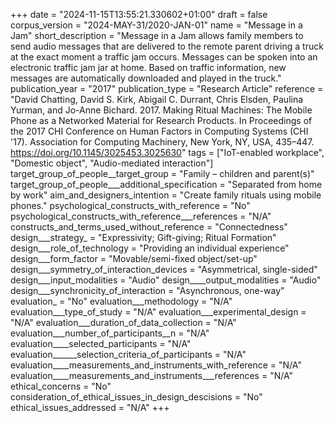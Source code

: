 +++
date = "2024-11-15T13:55:21.330602+01:00"
draft = false
corpus_version = "2024-MAY-31/2020-JAN-01"
name = "Message in a Jam"
short_description = "Message in a Jam allows family members to send audio messages that are delivered to the remote parent driving a truck at the exact moment a traffic jam occurs. Messages can be spoken into an electronic traffic jam jar at home. Based on traffic information, new messages are automatically downloaded and played in the truck."
publication_year = "2017"
publication_type = "Research Article"
reference = "David Chatting, David S. Kirk, Abigail C. Durrant, Chris Elsden, Paulina Yurman, and Jo-Anne Bichard. 2017. Making Ritual Machines: The Mobile Phone as a Networked Material for Research Products. In Proceedings of the 2017 CHI Conference on Human Factors in Computing Systems (CHI '17). Association for Computing Machinery, New York, NY, USA, 435–447. https://doi.org/10.1145/3025453.3025630"
tags = ["IoT-enabled workplace", "Domestic object", "Audio-mediated interaction"]
target_group_of_people__target_group = "Family – children and parent(s)"
target_group_of_people___additional_specification = "Separated from home by work"
aim_and_designers_intention = "Create family rituals using mobile phones."
psychological_constructs_with_reference = "No"
psychological_constructs_with_reference___references = "N/A"
constructs_and_terms_used_without_reference = "Connectedness"
design___strategy_ = "Expressivity; Gift-giving; Ritual Formation"
design___role_of_technology = "Providing an individual experience"
design___form_factor = "Movable/semi-fixed object/set-up"
design___symmetry_of_interaction_devices = "Asymmetrical, single-sided"
design___input_modalities = "Audio"
design____output_modalities = "Audio"
design___synchronicity_of_interaction = "Asynchronous, one-way"
evaluation_ = "No"
evaluation___methodology = "N/A"
evaluation___type_of_study = "N/A"
evaluation___experimental_design = "N/A"
evaluation___duration_of_data_collection = "N/A"
evaluation___number_of_participants__n = "N/A"
evaluation____selected_participants = "N/A"
evaluation______selection_criteria_of_participants = "N/A"
evaluation____measurements_and_instruments_with_reference = "N/A"
evaluation____measurements_and_instruments___references = "N/A"
ethical_concerns = "No"
consideration_of_ethical_issues_in_design_descisions = "No"
ethical_issues_addressed = "N/A"
+++
